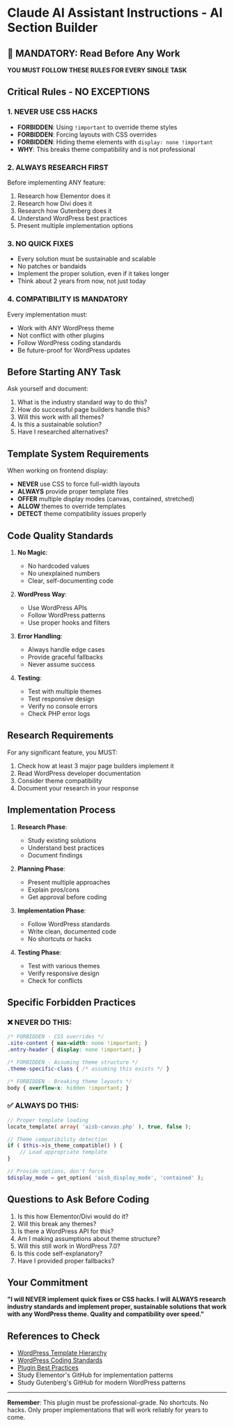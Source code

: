 # Claude AI Assistant Instructions - AI Section Builder

## 🚨 MANDATORY: Read Before Any Work

**YOU MUST FOLLOW THESE RULES FOR EVERY SINGLE TASK**

## Critical Rules - NO EXCEPTIONS

### 1. NEVER USE CSS HACKS
- **FORBIDDEN**: Using `!important` to override theme styles
- **FORBIDDEN**: Forcing layouts with CSS overrides  
- **FORBIDDEN**: Hiding theme elements with `display: none !important`
- **WHY**: This breaks theme compatibility and is not professional

### 2. ALWAYS RESEARCH FIRST
Before implementing ANY feature:
1. Research how Elementor does it
2. Research how Divi does it
3. Research how Gutenberg does it
4. Understand WordPress best practices
5. Present multiple implementation options

### 3. NO QUICK FIXES
- Every solution must be sustainable and scalable
- No patches or bandaids
- Implement the proper solution, even if it takes longer
- Think about 2 years from now, not just today

### 4. COMPATIBILITY IS MANDATORY
Every implementation must:
- Work with ANY WordPress theme
- Not conflict with other plugins
- Follow WordPress coding standards
- Be future-proof for WordPress updates

## Before Starting ANY Task

Ask yourself and document:
1. What is the industry standard way to do this?
2. How do successful page builders handle this?
3. Will this work with all themes?
4. Is this a sustainable solution?
5. Have I researched alternatives?

## Template System Requirements

When working on frontend display:
- **NEVER** use CSS to force full-width layouts
- **ALWAYS** provide proper template files
- **OFFER** multiple display modes (canvas, contained, stretched)
- **ALLOW** themes to override templates
- **DETECT** theme compatibility issues properly

## Code Quality Standards

1. **No Magic**:
   - No hardcoded values
   - No unexplained numbers
   - Clear, self-documenting code

2. **WordPress Way**:
   - Use WordPress APIs
   - Follow WordPress patterns
   - Use proper hooks and filters

3. **Error Handling**:
   - Always handle edge cases
   - Provide graceful fallbacks
   - Never assume success

4. **Testing**:
   - Test with multiple themes
   - Test responsive design
   - Verify no console errors
   - Check PHP error logs

## Research Requirements

For any significant feature, you MUST:
1. Check how at least 3 major page builders implement it
2. Read WordPress developer documentation
3. Consider theme compatibility
4. Document your research in your response

## Implementation Process

1. **Research Phase**:
   - Study existing solutions
   - Understand best practices
   - Document findings

2. **Planning Phase**:
   - Present multiple approaches
   - Explain pros/cons
   - Get approval before coding

3. **Implementation Phase**:
   - Follow WordPress standards
   - Write clean, documented code
   - No shortcuts or hacks

4. **Testing Phase**:
   - Test with various themes
   - Verify responsive design
   - Check for conflicts

## Specific Forbidden Practices

### ❌ NEVER DO THIS:
```css
/* FORBIDDEN - CSS overrides */
.site-content { max-width: none !important; }
.entry-header { display: none !important; }

/* FORBIDDEN - Assuming theme structure */
.theme-specific-class { /* assuming this exists */ }

/* FORBIDDEN - Breaking theme layouts */
body { overflow-x: hidden !important; }
```

### ✅ ALWAYS DO THIS:
```php
// Proper template loading
locate_template( array( 'aisb-canvas.php' ), true, false );

// Theme compatibility detection
if ( $this->is_theme_compatible() ) {
    // Load appropriate template
}

// Provide options, don't force
$display_mode = get_option( 'aisb_display_mode', 'contained' );
```

## Questions to Ask Before Coding

1. Is this how Elementor/Divi would do it?
2. Will this break any themes?
3. Is there a WordPress API for this?
4. Am I making assumptions about theme structure?
5. Will this still work in WordPress 7.0?
6. Is this code self-explanatory?
7. Have I provided proper fallbacks?

## Your Commitment

**"I will NEVER implement quick fixes or CSS hacks. I will ALWAYS research industry standards and implement proper, sustainable solutions that work with any WordPress theme. Quality and compatibility over speed."**

## References to Check

- [WordPress Template Hierarchy](https://developer.wordpress.org/themes/basics/template-hierarchy/)
- [WordPress Coding Standards](https://developer.wordpress.org/coding-standards/)
- [Plugin Best Practices](https://developer.wordpress.org/plugins/plugin-basics/best-practices/)
- Study Elementor's GitHub for implementation patterns
- Study Gutenberg's GitHub for modern WordPress patterns

---

**Remember**: This plugin must be professional-grade. No shortcuts. No hacks. Only proper implementations that will work reliably for years to come.